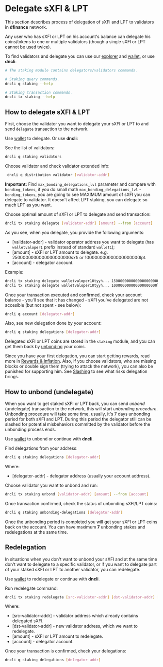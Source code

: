 # Delegate sXFI & LPT

This section describes process of delegation of sXFI and LPT to validators in **dfinance** network.

Any user who has sXFI or LPT on his account's balance can delegate his coins/tokens to one or multiple validators (though a single sXFI or LPT cannot be used twice).

To find validators and delegate you can use our [explorer](https://explorer.testnet.dfinance.co/validators) and [wallet](https://wallet.testnet.dfinance.co/), or use **dncli**:

```bash
# The staking module contains delegators/validators commands.

# Staking query commands.
dncli q staking --help

# Staking transaction commands.
dncli tx staking --help
```

## How to delegate sXFI & LPT

First, choose the validator you want to delegate your sXFI or LPT to and send `delegate` transaction to the network.

Use [wallet](https://wallet.testnet.dfinance.co/) to delegate.
Or use **dncli**:

See the list of validators:

```bash
dncli q staking validators
```

Choose validator and check validator extended info:

```bash
 dncli q distribution validator [validator-addr]
```

**Important:** Find `max_bonding_delegations_lvl` parameter and compare with `bonding_tokens`, if you do small math `max_bonding_delegations_lvl` - `bonding_tokens`, you are going to see MAXIMUM amount of sXFI you can delegate to validator. It doesn't affect LPT staking, you can delegate so much LPT as you want.

Choose optimal amount of sXFI or LPT to delegate and send transaction:

```bash
dncli tx staking delegate [validator-addr] [amount] --from [account]
```

As you see, when you delegate, you provide the following arguments:

- [validator-addr] - validator operator address you want to delegate (has `walletvaloper1` prefix instead of standard `wallet1`);
- [amount] - sXFI or LPT amount to delegate. e.g. 2500000000000000000000sxfi or 100000000000000000000lpt.
- [account] - delegator account.

Example:

```bash
dncli tx staking delegate walletvaloper10tyyh... 15000000000000000000000sxfi --from [account] # Delegate 15k sXFI.
dncli tx staking delegate walletvaloper10tyyh... 100000000000000000000lpt --from [account] # Delegate 100 LPT.
```

Once your transaction executed and confirmed, check your account balance - you'll see that it has changed - sXFI you've delegated are not accesible (but not spent - see below):

```bash
dncli q account [delegator-addr]
```

Also, see new delegation done by your account:

```bash
dncli q staking delegations [delegator-addr]
```

Delegated sXFI or LPT coins are stored in the `staking` module, and you can get them back by [unbonding](#how-to-unbond-undelegate) your coins.

Since you have your first delegation, you can start getting rewards, read more in [Rewards & Inflation](/staking/rewards_inflation.md). Also, if you choose validators, who are missing blocks or double sign them (trying to attack the network), you can also be punished for supporting him. See [Slashing](/staking/slashing.md) to see what risks delegation brings.

## How to unbond (undelegate)

When you want to get staked sXFI or LPT back, you can send *unbond* (undelegate) transaction to the network, this will start *unbonding procedure*. Unbonding procedure will take some time, usually, it's 7 days unbonding period for both sXFI and LPT. During this period the delegator still can be slashed for potential misbehaviors committed by the validator before the unbonding process ends.

Use [wallet](https://wallet.testnet.dfinance.co/) to unbond or continue with **dncli**.

Find delegations from your address:

```bash
dncli q staking delegations [delegator-addr]
```

Where:

- [delegator-addr] - delegator address (usually your account address).

Choose validator you want to unbond and run:

```bash
dncli tx staking unbond [validator-addr] [amount] --from [account]
```

Once transaction confirmed, check the status of unbonding sXFI/LPT coins:

```bash
dncli q staking unbonding-delegations [delegator-addr]
```

Once the unbonding period is completed you will get your sXFI or LPT coins back on the account. You can have maximum **7** unbonding stakes and redelegations at the same time.

## Redelegation

In situations when you don't want to unbond your sXFI and at the same time don't want to delegate to a specific validator, or if you want to delegate part of your staked sXFI or LPT to another validator, you can redelegate.

Use [wallet](https://wallet.testnet.dfinance.co/your_validators) to redelegate or continue with **dncli**.

Run redelegate command:

```bash
dncli tx staking redelegate [src-validator-addr] [dst-validator-addr] [amount] --from [account]
```

Where:

- [src-validator-addr] - validator address which already contains delegated sXFI.
- [dst-validator-addr] - new validator address, which we want to redelegate.
- [amount] - sXFI or LPT amount to redelegate.
- [account] - delegator account.

Once your transaction is confirmed, check your delegations:

```bash
dncli q staking delegations [delegator-addr]
```
